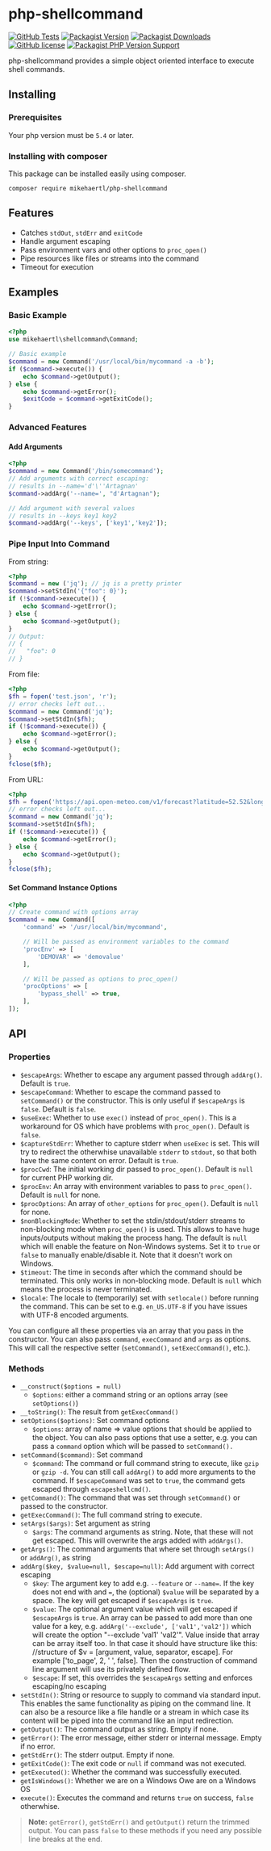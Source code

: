 php-shellcommand
================

[![GitHub Tests](https://github.com/mikehaertl/php-shellcommand/workflows/Tests/badge.svg)](https://github.com/mikehaertl/php-shellcommand/actions)
[![Packagist Version](https://img.shields.io/packagist/v/mikehaertl/php-shellcommand?label=version)](https://packagist.org/packages/mikehaertl/php-shellcommand)
[![Packagist Downloads](https://img.shields.io/packagist/dt/mikehaertl/php-shellcommand)](https://packagist.org/packages/mikehaertl/php-shellcommand)
[![GitHub license](https://img.shields.io/github/license/mikehaertl/php-shellcommand)](https://github.com/mikehaertl/php-shellcommand/blob/master/LICENSE)
[![Packagist PHP Version Support](https://img.shields.io/packagist/php-v/mikehaertl/php-shellcommand)](https://packagist.org/packages/mikehaertl/php-shellcommand)

php-shellcommand provides a simple object oriented interface to execute shell commands.

## Installing

### Prerequisites

Your php version must be `5.4` or later.

### Installing with composer

This package can be installed easily using composer.

```
composer require mikehaertl/php-shellcommand
```

## Features

 * Catches `stdOut`, `stdErr` and `exitCode`
 * Handle argument escaping
 * Pass environment vars and other options to `proc_open()`
 * Pipe resources like files or streams into the command
 * Timeout for execution

## Examples

### Basic Example

```php
<?php
use mikehaertl\shellcommand\Command;

// Basic example
$command = new Command('/usr/local/bin/mycommand -a -b');
if ($command->execute()) {
    echo $command->getOutput();
} else {
    echo $command->getError();
    $exitCode = $command->getExitCode();
}
```

### Advanced Features

#### Add Arguments
```php
<?php
$command = new Command('/bin/somecommand');
// Add arguments with correct escaping:
// results in --name='d'\''Artagnan'
$command->addArg('--name=', "d'Artagnan");

// Add argument with several values
// results in --keys key1 key2
$command->addArg('--keys', ['key1','key2']);
```

### Pipe Input Into Command

From string:
```php
<?php
$command = new ('jq'); // jq is a pretty printer
$command->setStdIn('{"foo": 0}');
if (!$command->execute()) {
    echo $command->getError();
} else {
    echo $command->getOutput();
}
// Output:
// {
//   "foo": 0
// }
```

From file:
```php
<?php
$fh = fopen('test.json', 'r');
// error checks left out...
$command = new Command('jq');
$command->setStdIn($fh);
if (!$command->execute()) {
    echo $command->getError();
} else {
    echo $command->getOutput();
}
fclose($fh);
```
From URL:
```php
<?php
$fh = fopen('https://api.open-meteo.com/v1/forecast?latitude=52.52&longitude=13.41&hourly=temperature_2m,relativehumidity_2m,windspeed_10m', 'r');
// error checks left out...
$command = new Command('jq');
$command->setStdIn($fh);
if (!$command->execute()) {
    echo $command->getError();
} else {
    echo $command->getOutput();
}
fclose($fh);
```

#### Set Command Instance Options
```php
<?php
// Create command with options array
$command = new Command([
    'command' => '/usr/local/bin/mycommand',

    // Will be passed as environment variables to the command
    'procEnv' => [
        'DEMOVAR' => 'demovalue'
    ],

    // Will be passed as options to proc_open()
    'procOptions' => [
        'bypass_shell' => true,
    ],
]);
```

## API

### Properties

 * `$escapeArgs`: Whether to escape any argument passed through `addArg()`. Default is `true`.
 * `$escapeCommand`: Whether to escape the command passed to `setCommand()` or the constructor.
    This is only useful if `$escapeArgs` is `false`. Default is `false`.
 * `$useExec`: Whether to use `exec()` instead of `proc_open()`. This is a workaround for OS which
   have problems with `proc_open()`. Default is `false`.
 * `$captureStdErr`: Whether to capture stderr when `useExec` is set. This will try to redirect
   the otherwhise unavailable `stderr` to `stdout`, so that both have the same content on error.
   Default is `true`.
 * `$procCwd`: The initial working dir passed to `proc_open()`. Default is `null` for current
    PHP working dir.
 * `$procEnv`: An array with environment variables to pass to `proc_open()`. Default is `null` for none.
 * `$procOptions`: An array of `other_options` for `proc_open()`. Default is `null` for none.
 * `$nonBlockingMode`: Whether to set the stdin/stdout/stderr streams to non-blocking
    mode when `proc_open()` is used. This allows to have huge inputs/outputs
    without making the process hang. The default is `null` which will enable
    the feature on Non-Windows systems. Set it to `true` or `false` to manually
    enable/disable it. Note that it doesn't work on Windows.
 * `$timeout`: The time in seconds after which the command should be
    terminated. This only works in non-blocking mode. Default is `null` which
    means the process is never terminated.
 * `$locale`: The locale to (temporarily) set with `setlocale()` before running the command.
   This can be set to e.g. `en_US.UTF-8` if you have issues with UTF-8 encoded arguments.

You can configure all these properties via an array that you pass in the constructor. You can also
pass `command`, `execCommand` and `args` as options. This will call the respective setter (`setCommand()`,
`setExecCommand()`, etc.).

### Methods

 * `__construct($options = null)`
    * `$options`: either a command string or an options array (see `setOptions()`)
 * `__toString()`: The result from `getExecCommand()`
 * `setOptions($options)`: Set command options
    * `$options`: array of name => value options that should be applied to the object.
       You can also pass options that use a setter, e.g. you can pass a `command` option which
       will be passed to `setCommand().`
 * `setCommand($command)`: Set command
    * `$command`: The command or full command string to execute, like `gzip` or `gzip -d`.
       You can still call `addArg()` to add more arguments to the command. If `$escapeCommand` was
       set to `true`, the command gets escaped through `escapeshellcmd()`.
 * `getCommand()`: The command that was set through `setCommand()` or passed to the constructor.
 * `getExecCommand()`: The full command string to execute.
 * `setArgs($args)`: Set argument as string
    * `$args`: The command arguments as string. Note, that these will not get escaped. This
      will overwrite the args added with `addArgs()`.
 * `getArgs()`: The command arguments that where set through `setArgs()` or `addArg()`, as string
 * `addArg($key, $value=null, $escape=null)`: Add argument with correct escaping
    * `$key`: The argument key to add e.g. `--feature` or `--name=`. If the key does not end with
       and `=`, the (optional) `$value` will be separated by a space. The key will get
       escaped if `$escapeArgs` is `true`.
    * `$value`: The optional argument value which will get escaped if `$escapeArgs` is `true`.
       An array can be passed to add more than one value for a key, e.g. `addArg('--exclude', ['val1','val2'])`
       which will create the option "--exclude 'val1' 'val2'".
       Value inside that array can be array itself too. In that case it should have structure like this:
        //structure of $v = [argument, value, separator, escape]. For example ['to_page', 2, ' ', false].
       Then the construction of command line argument will use its privately defined flow. 
    * `$escape`: If set, this overrides the `$escapeArgs` setting and enforces escaping/no escaping
 * `setStdIn()`: String or resource to supply to command via standard input.
   This enables the same functionality as piping on the command line. It can
   also be a resource like a file handle or a stream in which case its content
   will be piped into the command like an input redirection.
 * `getOutput()`: The command output as string. Empty if none.
 * `getError()`: The error message, either stderr or internal message. Empty if no error.
 * `getStdErr()`: The stderr output. Empty if none.
 * `getExitCode()`: The exit code or `null` if command was not executed.
 * `getExecuted()`: Whether the command was successfully executed.
 * `getIsWindows()`: Whether we are on a Windows Owe are on a Windows OS
 * `execute()`: Executes the command and returns `true` on success, `false` otherwhise.

> **Note:** `getError()`, `getStdErr()` and `getOutput()` return the trimmed output.
> You can pass `false` to these methods if you need any possible line breaks at the end.
